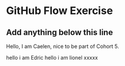 # GitHub Flow Exercise

## Add anything below this line

Hello, I am Caelen, nice to be part of Cohort 5.

hello i am Edric
hello i am lionel xxxxx
